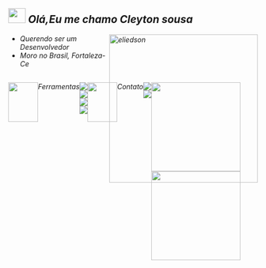 
<h2  ><img src="https://monophy.com/media/WoXL1l1Sy0yElOsawv/monophy.gif" width='35px' height="30px"> <em>Olá,Eu me chamo Cleyton sousa <em></h2>
  <img align="right" height="300" width="300" alt="eliedson" src="https://www.tecnoschool.com.ar/img/gif-portadas-cursos/entrenamiento-en-programacion2.gif">

<ul>
 <li><em> Querendo ser um Desenvolvedor</em></li>
 <li><em>Moro no Brasil, Fortaleza-Ce</em></li>
</ul>
  
 



  
##
  
 
<div style="display: inline_block" > 
  <div  style="display: flex;"   >
   <img src="https://images-wixmp-ed30a86b8c4ca887773594c2.wixmp.com/f/1d724075-c7ab-4f96-8ab9-34e5316d6618/df9ysbx-4ee21234-8a58-4a3f-8b79-1f9a1d840679.gif?token=eyJ0eXAiOiJKV1QiLCJhbGciOiJIUzI1NiJ9.eyJzdWIiOiJ1cm46YXBwOjdlMGQxODg5ODIyNjQzNzNhNWYwZDQxNWVhMGQyNmUwIiwiaXNzIjoidXJuOmFwcDo3ZTBkMTg4OTgyMjY0MzczYTVmMGQ0MTVlYTBkMjZlMCIsIm9iaiI6W1t7InBhdGgiOiJcL2ZcLzFkNzI0MDc1LWM3YWItNGY5Ni04YWI5LTM0ZTUzMTZkNjYxOFwvZGY5eXNieC00ZWUyMTIzNC04YTU4LTRhM2YtOGI3OS0xZjlhMWQ4NDA2NzkuZ2lmIn1dXSwiYXVkIjpbInVybjpzZXJ2aWNlOmZpbGUuZG93bmxvYWQiXX0.xMBUzFHfLSryq3UMoM8gTH-bPbLQvFSsm1kiu-xLCtU" width='60px' height='80px'> <em>Ferramentas</em>
   <div >
     <img src="https://img.shields.io/badge/HTML5-E34F26?style=for-the-badge&logo=html5&logoColor=white" /> 
     <img src="https://img.shields.io/badge/CSS3-1572B6?style=for-the-badge&logo=css3&logoColor=white" /> 
     <img src="https://img.shields.io/badge/JavaScript-F7DF1E?style=for-the-badge&logo=javascript&logoColor=black"/> 
     <img src="https://img.shields.io/badge/PHP-777BB4?style=for-the-badge&logo=php&logoColor=white"/>
</div>
  <br><br>
 
  
  <div> 
   <div  style="display: flex;"   >
   <img src="https://images-wixmp-ed30a86b8c4ca887773594c2.wixmp.com/f/1d724075-c7ab-4f96-8ab9-34e5316d6618/df9ysbx-4ee21234-8a58-4a3f-8b79-1f9a1d840679.gif?token=eyJ0eXAiOiJKV1QiLCJhbGciOiJIUzI1NiJ9.eyJzdWIiOiJ1cm46YXBwOjdlMGQxODg5ODIyNjQzNzNhNWYwZDQxNWVhMGQyNmUwIiwiaXNzIjoidXJuOmFwcDo3ZTBkMTg4OTgyMjY0MzczYTVmMGQ0MTVlYTBkMjZlMCIsIm9iaiI6W1t7InBhdGgiOiJcL2ZcLzFkNzI0MDc1LWM3YWItNGY5Ni04YWI5LTM0ZTUzMTZkNjYxOFwvZGY5eXNieC00ZWUyMTIzNC04YTU4LTRhM2YtOGI3OS0xZjlhMWQ4NDA2NzkuZ2lmIn1dXSwiYXVkIjpbInVybjpzZXJ2aWNlOmZpbGUuZG93bmxvYWQiXX0.xMBUzFHfLSryq3UMoM8gTH-bPbLQvFSsm1kiu-xLCtU" width='60px' height='80px'> <em>Contato</em>
   <div >
  <a href="https://instagram.com/_cleyton12" target="_blank"><img src="https://img.shields.io/badge/-Instagram-%23E4405F?style=for-the-badge&logo=instagram&logoColor=white" target="_blank"></a>
  <a href = "mailto:cleytonsousa041@gmail.com"><img src="https://img.shields.io/badge/-Gmail-%23333?style=for-the-badge&logo=gmail&logoColor=white" target="_blank"></a>
 
</div>

     
     
     
     
 ## 
     
 <div align="center">
  <a href="https://github.com/CLKRATOS">
  <img height="180em" src="https://github-readme-stats.vercel.app/api?username=CLKRATOs&show_icons=true&theme=dark&include_all_commits=true&count_private=true"/>
  <img height="180em" src="https://github-readme-stats.vercel.app/api/top-langs/?username=CLKRATOS&layout=compact&langs_coun[t=7&theme=dark"/>
</div>
   
